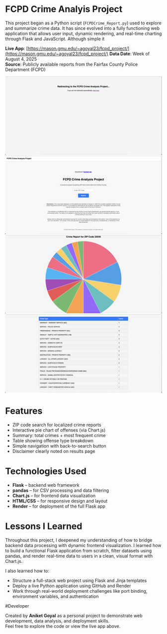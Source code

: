 # FCPD Crime Analyis Project
This project began as a Python script (`FCPDCrime_Report.py`) used to explore and summarize crime data. It has since evolved into a fully functioning web application that allows user input, dynamic rendering, and real-time charting through Flask and JavaScript. Although simple it 

**Live App**: [https://mason.gmu.edu/~agoyal23/fcpd_project/](https://mason.gmu.edu/~agoyal23/fcpd_project/)
**Data Date**: Week of August 4, 2025  
**Source**: Publicly available reports from the Fairfax County Police Department (FCPD)

![Screenshot of redirecting page](redirect.png)
![Screenshot of home page](indexhtml.png)
![Screenshot of pie chart](piechart.png)
![Screenshot of table](table.png)
# Features

- ZIP code search for localized crime reports
- Interactive pie chart of offenses (via Chart.js)
- Summary: total crimes + most frequent crime
- Table showing offense type breakdown
- Simple navigation with back-to-search button
- Disclaimer clearly noted on results page

# Technologies Used

- **Flask** – backend web framework  
- **pandas** – for CSV processing and data filtering  
- **Chart.js** – for frontend data visualization  
- **HTML/CSS** – for responsive design and layout  
- **Render** – for deployment of the full Flask app

# Lessons I Learned

Throughout this project, I deepened my understanding of how to bridge backend data processing with dynamic frontend visualization. I learned how to build a functional Flask application from scratch, filter datasets using pandas, and render real-time data to users in a clean, visual format with Chart.js.

I also learned how to:
- Structure a full-stack web project using Flask and Jinja templates
- Deploy a live Python application using GitHub and Render
- Work through real-world deployment challenges like port binding, environment variables, and authentication


#Developer

Created by **Aniket Goyal** as a personal project to demonstrate web development, data analysis, and deployment skills.  
Feel free to explore the code or view the live app above.
